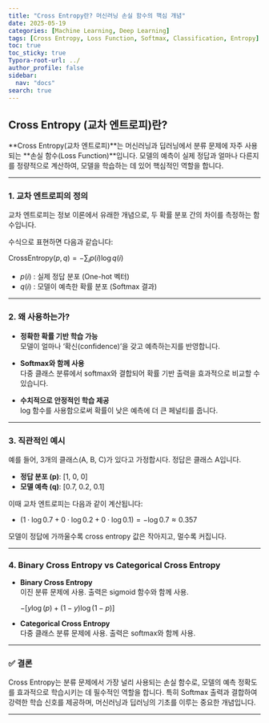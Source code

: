 ```yaml
---
title: "Cross Entropy란? 머신러닝 손실 함수의 핵심 개념"
date: 2025-05-19
categories: [Machine Learning, Deep Learning]
tags: [Cross Entropy, Loss Function, Softmax, Classification, Entropy]
toc: true
toc_sticky: true
Typora-root-url: ../
author_profile: false
sidebar:
  nav: "docs"
search: true
---
```


## Cross Entropy (교차 엔트로피)란?

**Cross Entropy(교차 엔트로피)**는 머신러닝과 딥러닝에서 분류 문제에 자주 사용되는 **손실 함수(Loss Function)**입니다. 모델의 예측이 실제 정답과 얼마나 다른지를 정량적으로 계산하여, 모델을 학습하는 데 있어 핵심적인 역할을 합니다.

---

### 1. 교차 엔트로피의 정의

교차 엔트로피는 정보 이론에서 유래한 개념으로, 두 확률 분포 간의 차이를 측정하는 함수입니다.

수식으로 표현하면 다음과 같습니다:

$\text{CrossEntropy}(p, q) = -\sum_{i} p(i) \log q(i)$

- $p(i)$ : 실제 정답 분포 (One-hot 벡터)
- $q(i)$ : 모델이 예측한 확률 분포 (Softmax 결과)

---

### 2. 왜 사용하는가?

- **정확한 확률 기반 학습 가능**  
  모델이 얼마나 ‘확신(confidence)’을 갖고 예측하는지를 반영합니다.

- **Softmax와 함께 사용**  
  다중 클래스 분류에서 softmax와 결합되어 확률 기반 출력을 효과적으로 비교할 수 있습니다.

- **수치적으로 안정적인 학습 제공**  
  log 함수를 사용함으로써 확률이 낮은 예측에 더 큰 페널티를 줍니다.

---

### 3. 직관적인 예시

예를 들어, 3개의 클래스(A, B, C)가 있다고 가정합시다. 정답은 클래스 A입니다.

- **정답 분포 (p)**: [1, 0, 0]  
- **모델 예측 (q)**: [0.7, 0.2, 0.1]

이때 교차 엔트로피는 다음과 같이 계산됩니다:

- $(1 \cdot \log 0.7 + 0 \cdot \log 0.2 + 0 \cdot \log 0.1) = -\log 0.7 \approx 0.357$

모델이 정답에 가까울수록 cross entropy 값은 작아지고, 멀수록 커집니다.

---

### 4. Binary Cross Entropy vs Categorical Cross Entropy

- **Binary Cross Entropy**  
  이진 분류 문제에 사용. 출력은 sigmoid 함수와 함께 사용.


  $-[y \log(p) + (1-y) \log(1-p)]$

- **Categorical Cross Entropy**  
  다중 클래스 분류 문제에 사용. 출력은 softmax와 함께 사용.

---

### ✅ 결론

Cross Entropy는 분류 문제에서 가장 널리 사용되는 손실 함수로, 모델의 예측 정확도를 효과적으로 학습시키는 데 필수적인 역할을 합니다. 특히 Softmax 출력과 결합하여 강력한 학습 신호를 제공하며, 머신러닝과 딥러닝의 기초를 이루는 중요한 개념입니다.

---
